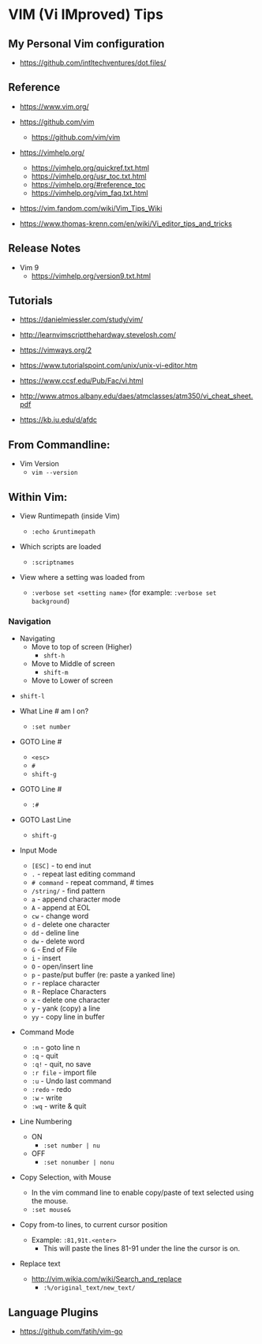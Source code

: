 # VIM (Vi IMproved) Tips

## My Personal Vim configuration
- https://github.com/intltechventures/dot.files/


## Reference
- https://www.vim.org/

- https://github.com/vim
  + https://github.com/vim/vim


- https://vimhelp.org/
  + https://vimhelp.org/quickref.txt.html
  + https://vimhelp.org/usr_toc.txt.html
  + https://vimhelp.org/#reference_toc
  + https://vimhelp.org/vim_faq.txt.html

- https://vim.fandom.com/wiki/Vim_Tips_Wiki

- https://www.thomas-krenn.com/en/wiki/Vi_editor_tips_and_tricks



## Release Notes

- Vim 9
  + https://vimhelp.org/version9.txt.html 




## Tutorials
- https://danielmiessler.com/study/vim/

- http://learnvimscriptthehardway.stevelosh.com/

- https://vimways.org/2

- https://www.tutorialspoint.com/unix/unix-vi-editor.htm

- https://www.ccsf.edu/Pub/Fac/vi.html

- http://www.atmos.albany.edu/daes/atmclasses/atm350/vi_cheat_sheet.pdf

- https://kb.iu.edu/d/afdc



## From Commandline:

- Vim Version
  + ```vim --version```



## Within Vim:
- View Runtimepath (inside Vim)
  + ```:echo &runtimepath```


- Which scripts are loaded
  + ```:scriptnames```

- View where a setting was loaded from 
  + ```:verbose set <setting name>``` (for example: ```:verbose set background```)




### Navigation

- Navigating
  + Move to top of screen (Higher)
    * ```shft-h```
  + Move to Middle of screen
    * ```shift-m```
  + Move to Lower of screen 
* ```shift-l```

- What Line # am I on?
  + ```:set number```

- GOTO Line #
  + ```<esc>```
  + ```#```
  + ```shift-g```

- GOTO Line #
  + ```:#```

- GOTO Last Line
  + ```shift-g```


- Input Mode
  + ```[ESC]```       - to end inut
  + ```.```           - repeat last editing command
  + ```# command```   - repeat command, # times
  + ```/string/```    - find pattern
  + ```a```           - append character mode
  + ```A```           - append at EOL
  + ```cw```          - change word
  + ```d```           - delete one character
  + ```dd```          - deline line
  + ```dw```          - delete word
  + ```G```           - End of File
  + ```i```           - insert
  + ```O```           - open/insert line
  + ```p```           - paste/put buffer (re: paste a yanked line)
  + ```r```           - replace character
  + ```R```           - Replace Characters
  + ```x```           - delete one character
  + ```y```           - yank (copy) a line
  + ```yy```          - copy line in buffer
- Command Mode
  + ```:n```          - goto line n
  + ```:q```          - quit
  + ```:q!```         - quit, no save
  + ```:r file```     - import file
  + ```:u```          - Undo last command
  + ```:redo```       - redo 
  + ```:w```          - write
  + ```:wq```         - write & quit



- Line Numbering
  + ON
    * ```:set number | nu```    
  + OFF
    * ```:set nonumber | nonu```


- Copy Selection, with Mouse
  + In the vim command line to enable copy/paste of text selected using the mouse.
  + ```:set mouse&```


- Copy from-to lines, to current cursor position
  + Example: ```:81,91t.<enter>```
    * This will paste the lines 81-91 under the line the cursor is on.


- Replace text
  + http://vim.wikia.com/wiki/Search_and_replace
    * ```:%/original_text/new_text/```


## Language Plugins
- https://github.com/fatih/vim-go





